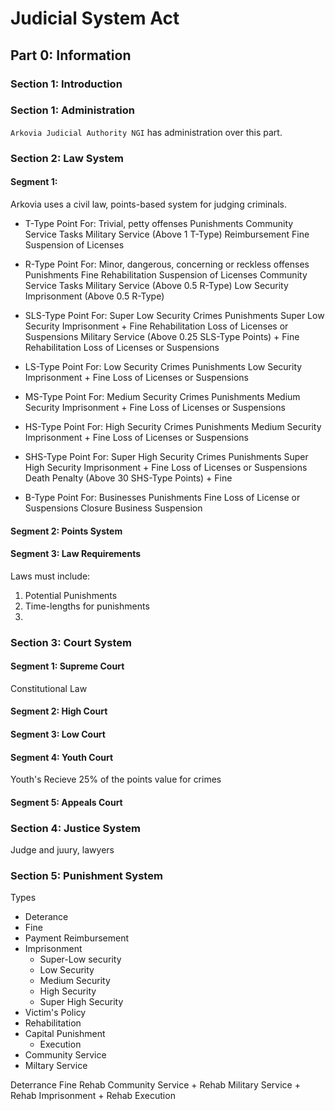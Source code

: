 # Judicial System Act

## Part 0: Information
### Section 1: Introduction

### Section 1: Administration
`Arkovia Judicial Authority NGI` has administration over this part.

### Section 2: Law System
#### Segment 1:
Arkovia uses a civil law, points-based system for judging criminals.

- T-Type Point
    For: Trivial, petty offenses
    Punishments
        Community Service Tasks
        Military Service (Above 1 T-Type)
        Reimbursement
        Fine
        Suspension of Licenses

- R-Type Point
    For: Minor, dangerous, concerning or reckless offenses
    Punishments
        Fine
        Rehabilitation
        Suspension of Licenses
        Community Service Tasks
        Military Service (Above 0.5 R-Type)
        Low Security Imprisonment (Above 0.5 R-Type)

- SLS-Type Point
    For: Super Low Security Crimes
    Punishments
        Super Low Security Imprisonment +
            Fine
            Rehabilitation
            Loss of Licenses or Suspensions
        Military Service (Above 0.25 SLS-Type Points) +
            Fine
            Rehabilitation
            Loss of Licenses or Suspensions

- LS-Type Point
    For: Low Security Crimes
    Punishments
        Low Security Imprisonment +
            Fine
            Loss of Licenses or Suspensions

- MS-Type Point
    For: Medium Security Crimes
    Punishments
        Medium Security Imprisonment +
            Fine
            Loss of Licenses or Suspensions

- HS-Type Point
    For: High Security Crimes
    Punishments
        Medium Security Imprisonment +
            Fine
            Loss of Licenses or Suspensions

- SHS-Type Point
    For: Super High Security Crimes
    Punishments
        Super High Security Imprisonment +
            Fine
            Loss of Licenses or Suspensions
        Death Penalty (Above 30 SHS-Type Points) +
            Fine

- B-Type Point
    For: Businesses
    Punishments
        Fine
        Loss of License or Suspensions
        Closure
        Business Suspension

#### Segment 2: Points System


#### Segment 3: Law Requirements
Laws must include: 

1. Potential Punishments
2. Time-lengths for punishments
3. 


### Section 3: Court System
#### Segment 1: Supreme Court
Constitutional Law

#### Segment 2: High Court

#### Segment 3: Low Court

#### Segment 4: Youth Court
Youth's Recieve 25% of the points value for crimes

#### Segment 5: Appeals Court


### Section 4: Justice System
Judge and juury, lawyers

### Section 5: Punishment System
Types
- Deterance
- Fine
- Payment Reimbursement
- Imprisonment
    - Super-Low security
    - Low Security
    - Medium Security
    - High Security
    - Super High Security
- Victim's Policy
- Rehabilitation
- Capital Punishment
    - Execution
- Community Service
- Miltary Service

Deterrance
Fine
Rehab
Community Service + Rehab
Military Service + Rehab
Imprisonment + Rehab
Execution
